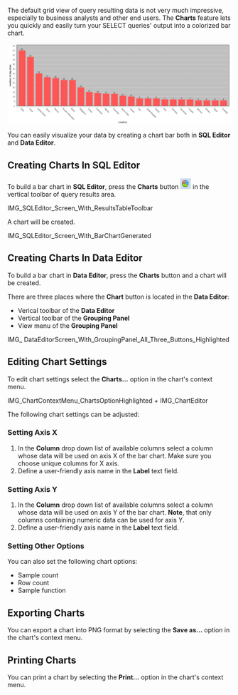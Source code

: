The default grid view of query resulting data is not very much impressive, especially to business analysts and other end users. The **Charts** feature lets you quickly and easily  turn your SELECT queries' output into a colorized bar chart.

![](images/charts/sample_bar_chart.png)

You can easily visualize your data by creating a chart bar both in **SQL Editor** and **Data Editor**. 

## Creating Charts In SQL Editor

To build a bar chart in **SQL Editor**, press the **Charts** button ![](images/charts/charts_icon.png) in the vertical toolbar of query results area. 

IMG_SQLEditor_Screen_With_ResultsTableToolbar

A chart will be created.

IMG_SQLEditor_Screen_With_BarChartGenerated

## Creating Charts In Data Editor

To build a bar chart in **Data Editor**, press the **Charts** button and a chart will be created.

There are three places where the **Chart** button is located in the **Data Editor**:

* Verical toolbar of the **Data Editor**
* Vertical toolbar of the **Grouping Panel**
* View menu of the **Grouping Panel**

IMG_ DataEditorScreen_With_GroupingPanel_All_Three_Buttons_Highlighted

## Editing Chart Settings

To edit chart settings select the **Charts...** option in the chart's context menu. 

IMG_ChartContextMenu_ChartsOptionHighlighted + IMG_ChartEditor

The following chart settings can be adjusted:

### Setting Axis X
1. In the **Column** drop down list of available columns select a column whose data will be used on axis X of the bar chart. Make sure you choose unique columns for X axis.
2. Define a user-friendly axis name in the **Label** text field.

### Setting Axis Y
1. In the **Column** drop down list of available columns select a column whose data will be used on axis Y of the bar chart. **Note**, that only columns containing numeric data can be used for axis Y. 
2. Define a user-friendly axis name in the **Label** text field.

### Setting Other Options

You can also set the following chart options: 

* Sample count
* Row count
* Sample function

## Exporting Charts 

You can export а chart into PNG format by selecting the **Save as...** option in the chart's context menu.

## Printing Charts 

You can print а chart by selecting the **Print...** option in the chart's context menu.

